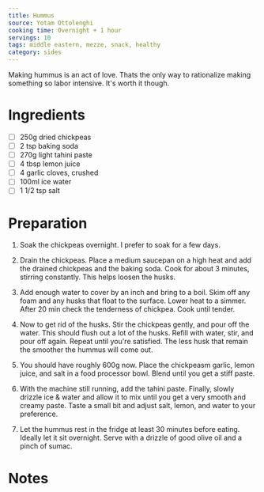 ```yaml
---
title: Hummus
source: Yotam Ottolenghi
cooking time: Overnight + 1 hour
servings: 10
tags: middle eastern, mezze, snack, healthy
category: sides
---
```


Making hummus is an act of love. Thats the only way to rationalize making something so labor intensive.
It's worth it though.

Ingredients
===========

* [ ] 250g	dried chickpeas
* [ ] 2 tsp	baking soda
* [ ] 270g	light tahini paste
* [ ] 4 tbsp	lemon juice
* [ ] 4	garlic cloves, crushed
* [ ] 100ml	ice water
* [ ] 1 1/2 tsp salt

Preparation
===========
1. Soak the chickpeas overnight. I prefer to soak for a few days.

2. Drain the chickpeas. Place a medium saucepan on a high heat and add the drained chickpeas and the baking soda. Cook for about 3 minutes, stirring constantly. This helps loosen the husks.

3. Add enough water to cover by an inch and bring to a boil. Skim off any foam and any husks that float to the surface. Lower heat to a simmer. After 20 min check the tenderness of chickpea. Cook until tender.

4. Now to get rid of the husks. Stir the chickpeas gently, and pour off the water. This should flush out a lot of the husks. Refill with water, stir, and pour off again. Repeat until you're satisfied. The less husk that remain the smoother the hummus will come out.

5. You should have roughly 600g now. Place the chickpeasm garlic, lemon juice, and salt in a food processor bowl. Blend until you get a stiff paste. 

6. With the machine still running, add the tahini paste. Finally, slowly drizzle ice & water and allow it to mix until you get a very smooth and creamy paste. Taste a small bit and adjust salt, lemon, and water to your preference.

7. Let the hummus rest in the fridge at least 30 minutes before eating. Ideally let it sit overnight. Serve with a drizzle of good olive oil and a pinch of sumac.

Notes
=====